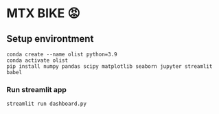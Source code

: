 # MTX BIKE 😡
## Setup environtment

``` 
conda create --name olist python=3.9
conda activate olist 
pip install numpy pandas scipy matplotlib seaborn jupyter streamlit babel 

```

### Run streamlit app
```
streamlit run dashboard.py 
```
